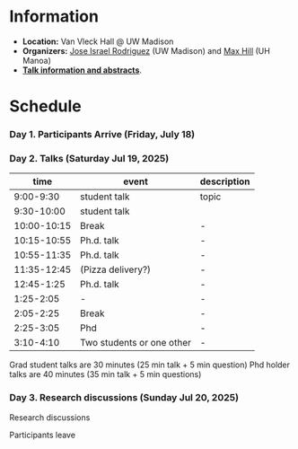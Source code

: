 # Information

- **Location:** Van Vleck Hall @ UW Madison
- **Organizers:** [Jose Israel Rodriguez](https://sites.google.com/wisc.edu/jose/home)  (UW Madison) and [Max Hill](https://sites.google.com/view/max-hill/)  (UH Manoa)
- [**Talk information and abstracts**](./additional-information.md).


# Schedule

### Day 1. Participants Arrive (Friday, July 18)

### Day 2. Talks (Saturday Jul 19, 2025)

 time        | event                     | description 
-------------|---------------------------|-------------
 9:00-9:30   | student talk              | topic       
 9:30-10:00  | student talk              |             
 10:00-10:15 | Break                     |      -      
 10:15-10:55 | Ph.d. talk                |      -      
 10:55-11:35 | Ph.d. talk                |      -      
 11:35-12:45 | (Pizza delivery?)         |      -      
 12:45-1:25  | Ph.d. talk                |      -      
 1:25-2:05   |                   -       |      -      
 2:05-2:25   | Break                     |      -      
 2:25-3:05   | Phd                       |     -       
 3:10-4:10   | Two students or one other |       -     

Grad student talks are 30 minutes (25 min talk + 5 min question)
Phd holder talks are 40 minutes (35 min talk + 5 min questions)

### Day 3. Research discussions (Sunday Jul 20, 2025)

Research discussions

Participants leave
